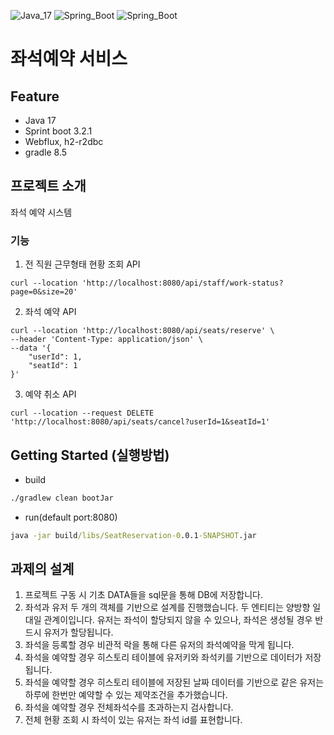 ![Java_17](https://img.shields.io/badge/java-v1.17-red?logo=java)
![Spring_Boot](https://img.shields.io/badge/Spring_Boot-v3.2.1-green.svg?logo=spring)
![Spring_Boot](https://img.shields.io/badge/Gradle-v8.5-blue.svg?logo=gradle)

# 좌석예약 서비스

## Feature
* Java 17
* Sprint boot 3.2.1
* Webflux, h2-r2dbc
* gradle 8.5

## 프로젝트 소개
좌석 예약 시스템

### 기능
1. 전 직원 근무형태 현황 조회 API
```
curl --location 'http://localhost:8080/api/staff/work-status?page=0&size=20'
```
2. 좌석 예약 API
```
curl --location 'http://localhost:8080/api/seats/reserve' \
--header 'Content-Type: application/json' \
--data '{
    "userId": 1,
    "seatId": 1
}'
```
3. 예약 취소 API
```
curl --location --request DELETE 'http://localhost:8080/api/seats/cancel?userId=1&seatId=1'
```

## Getting Started (실행방법)
* build
```cmd
./gradlew clean bootJar
```
* run(default port:8080)
```cmd
java -jar build/libs/SeatReservation-0.0.1-SNAPSHOT.jar
```

## 과제의 설계
1. 프로젝트 구동 시 기초 DATA들을 sql문을 통해 DB에 저장합니다.
2. 좌석과 유저 두 개의 객체를 기반으로 설계를 진행했습니다. 두 엔티티는 양방향 일대일 관계이입니다. 유저는 좌석이 할당되지 않을 수 있으나, 좌석은 생성될 경우 반드시 유저가 할당됩니다.
3. 좌석을 등록할 경우 비관적 락을 통해 다른 유저의 좌석예약을 막게 됩니다. 
4. 좌석을 예약할 경우 히스토리 테이블에 유저키와 좌석키를 기반으로 데이터가 저장됩니다. 
5. 좌석을 예약할 경우 히스토리 테이블에 저장된 날짜 데이터를 기반으로 같은 유저는 하루에 한번만 예약할 수 있는 제약조건을 추가했습니다.
6. 좌석을 예약할 경우 전체좌석수를 초과하는지 검사합니다.
7. 전체 현황 조회 시 좌석이 있는 유저는 좌석 id를 표현합니다.
```

